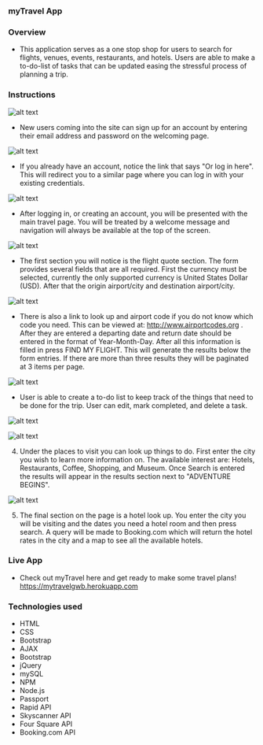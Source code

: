 ### myTravel App

### Overview 

* This application serves as a one stop shop for users to search for flights, venues, events, restaurants, and hotels. Users are able to make a to-do-list of tasks that can be updated easing the stressful process of planning a trip.

### Instructions

![alt text][signUp]

[signUp]: https://github.com/tellomp/Project2/blob/master/public/images/SignUp.png "Sign Up"

* New users coming into the site can sign up for an account by entering their email address and password on the welcoming page. 


![alt text][login]

[login]: https://github.com/tellomp/Project2/blob/master/public/images/logIn.png "Log in"

* If you already have an account, notice the link that says "Or log in here". This will redirect you to a similar page where you can log in with your existing credentials. 



![alt text][slider]

[slider]: https://github.com/tellomp/Project2/blob/master/public/images/myTravelSlider.png "Slider"


* After logging in, or creating an account, you will be presented with the main travel page. You will be treated by a welcome message and navigation will always be available at the top of the screen. 



![alt text][flight]

[flight]: https://github.com/tellomp/Project2/blob/master/public/images/flightResults.png "Flights" 


* The first section you will notice is the flight quote section. The form provides several fields that are all required. First the currency must be selected, currently the only supported currency is United States Dollar (USD). After that the origin airport/city and destination airport/city. 



![alt text][airport]

[airport]: https://github.com/tellomp/Project2/blob/master/public/images/airportCodes.png "AirportCodes"


* There is also a link to look up and airport code if you do not know which code you need. This can be viewed at: http://www.airportcodes.org . After they are entered a departing date and return date should be entered in the format of Year-Month-Day. After all this information is filled in press FIND MY FLIGHT. This will generate the results below the form entries. If there are more than three results they will be paginated at 3 items per page. 


![alt text][todo]

[todo]: https://github.com/tellomp/Project2/blob/master/public/images/todo.png "To Do"


* User is able to create a to-do list to keep track of the things that need to be done for the trip. User can edit, mark completed, and delete a task. 


![alt text][foursquare]

[foursquare]: https://github.com/tellomp/Project2/blob/master/public/images/foursquare.png "Four Square"



![alt text][results]

[results]: https://github.com/tellomp/Project2/blob/master/public/images/fourSquareResults.png "Results"


4. Under the places to visit you can look up things to do. First enter the city you wish to learn more information on. The available interest are: Hotels, Restaurants, Coffee, Shopping, and Museum. Once Search is entered the results will appear in the results section next to "ADVENTURE BEGINS". 


![alt text][booking]

[booking]: https://github.com/tellomp/Project2/blob/master/public/images/booking.png "Booking.com"


5. The final section on the page is a hotel look up. You enter the city you will be visiting and the dates you need a hotel room and then press search. A query will be made to Booking.com which will return the hotel rates in the city and a map to see all the available hotels.

### Live App 

* Check out myTravel here and get ready to make some travel plans! https://mytravelgwb.herokuapp.com


### Technologies used
* HTML
* CSS
* Bootstrap
* AJAX
* Bootstrap
* jQuery
* mySQL
* NPM
* Node.js
* Passport
* Rapid API
* Skyscanner API
* Four Square API
* Booking.com API
